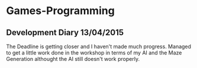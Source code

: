 # Games-Programming
## Development Diary 13/04/2015

The Deadline is getting closer and I haven't made much progress.
Managed to get a little work done in the workshop in terms of my AI and the Maze Generation althought the AI still doesn't work properly.
